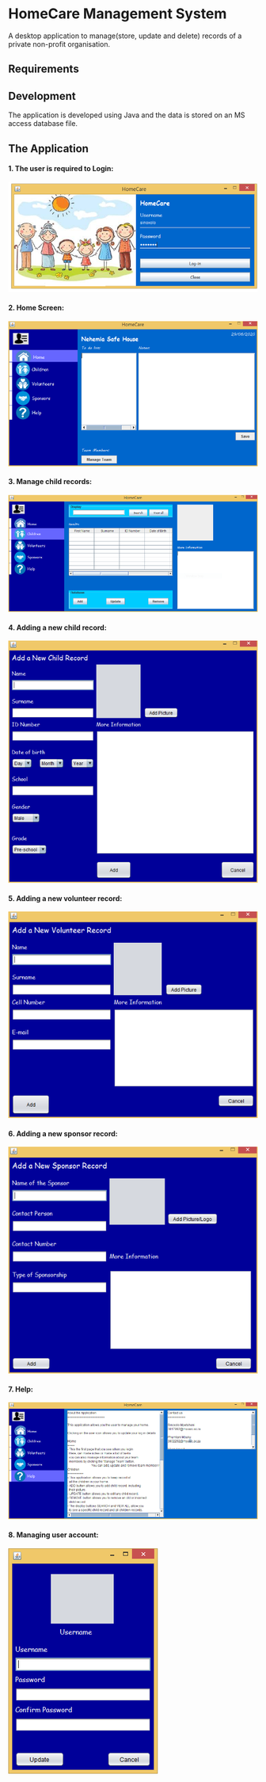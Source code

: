# HomeCare Management System
A desktop application to manage(store, update and delete) records of a private non-profit organisation.

## Requirements


## Development
The application is developed using Java and the data is stored on an MS access database file.

## The Application

#### 1. The user is required to Login:
![alt text](https://github.com/Sinoxolo1408/ManagementSystem/blob/master/1.PNG?raw=true)

#### 2. Home Screen:
![alt text](https://github.com/Sinoxolo1408/ManagementSystem/blob/master/4.PNG?raw=true)

#### 3. Manage child records:
![alt text](https://github.com/Sinoxolo1408/ManagementSystem/blob/master/2.PNG?raw=true)

#### 4. Adding a new child record:
![alt text](https://github.com/Sinoxolo1408/ManagementSystem/blob/master/3.PNG?raw=true)

#### 5. Adding a new volunteer record:
![alt text](https://github.com/Sinoxolo1408/ManagementSystem/blob/master/6.PNG?raw=true)

#### 6. Adding a new sponsor record:
![alt text](https://github.com/Sinoxolo1408/ManagementSystem/blob/master/7.PNG?raw=true)

#### 7. Help:
![alt text](https://github.com/Sinoxolo1408/ManagementSystem/blob/master/5.PNG?raw=true)

#### 8. Managing user account:
![alt text](https://github.com/Sinoxolo1408/ManagementSystem/blob/master/8.PNG?raw=true)
